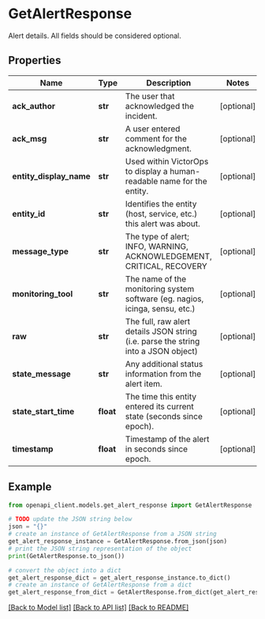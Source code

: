 # GetAlertResponse

Alert details. All fields should be considered optional.

## Properties

Name | Type | Description | Notes
------------ | ------------- | ------------- | -------------
**ack_author** | **str** | The user that acknowledged the incident. | [optional] 
**ack_msg** | **str** | A user entered comment for the acknowledgment. | [optional] 
**entity_display_name** | **str** | Used within VictorOps to display a human-readable name for the entity. | [optional] 
**entity_id** | **str** | Identifies the entity (host, service, etc.) this alert was about.  | [optional] 
**message_type** | **str** | The type of alert; INFO, WARNING, ACKNOWLEDGEMENT, CRITICAL, RECOVERY  | [optional] 
**monitoring_tool** | **str** | The name of the monitoring system software (eg. nagios, icinga, sensu, etc.) | [optional] 
**raw** | **str** | The full, raw alert details JSON string (i.e. parse the string into a JSON object)  | [optional] 
**state_message** | **str** | Any additional status information from the alert item. | [optional] 
**state_start_time** | **float** | The time this entity entered its current state (seconds since epoch). | [optional] 
**timestamp** | **float** | Timestamp of the alert in seconds since epoch. | [optional] 

## Example

```python
from openapi_client.models.get_alert_response import GetAlertResponse

# TODO update the JSON string below
json = "{}"
# create an instance of GetAlertResponse from a JSON string
get_alert_response_instance = GetAlertResponse.from_json(json)
# print the JSON string representation of the object
print(GetAlertResponse.to_json())

# convert the object into a dict
get_alert_response_dict = get_alert_response_instance.to_dict()
# create an instance of GetAlertResponse from a dict
get_alert_response_from_dict = GetAlertResponse.from_dict(get_alert_response_dict)
```
[[Back to Model list]](../README.md#documentation-for-models) [[Back to API list]](../README.md#documentation-for-api-endpoints) [[Back to README]](../README.md)



